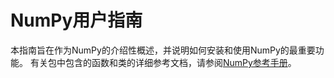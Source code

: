 # NumPy用户指南

本指南旨在作为NumPy的介绍性概述，并说明如何安装和使用NumPy的最重要功能。 有关包中包含的函数和类的详细参考文档，请参阅[NumPy参考手册](/reference/index.html)。
